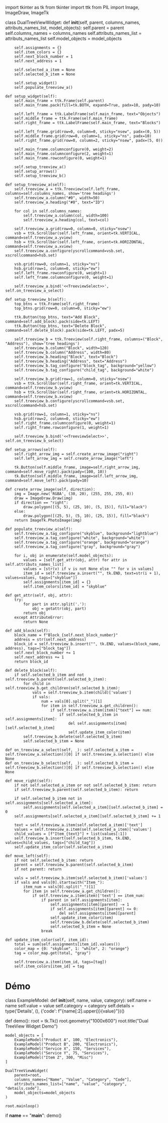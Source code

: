 import tkinter as tk
from tkinter import ttk
from PIL import Image, ImageDraw, ImageTk


class DualTreeViewWidget:
    def __init__(self, parent, columns_names, attributs_names_list, model_objects):
        self.parent = parent
        self.columns_names = columns_names
        self.attributs_names_list = attributs_names_list
        self.model_objects = model_objects

        self.assignments = {}
        self.item_colors = {}
        self.next_block_number = 1
        self.next_address = 1

        self.selected_a_item = None
        self.selected_b_item = None

        self.setup_widget()
        self.populate_treeview_a()

    def setup_widget(self):
        self.main_frame = ttk.Frame(self.parent)
        self.main_frame.pack(fill=tk.BOTH, expand=True, padx=10, pady=10)

        self.left_frame = ttk.LabelFrame(self.main_frame, text="Objects")
        self.middle_frame = ttk.Frame(self.main_frame)
        self.right_frame = ttk.LabelFrame(self.main_frame, text="Blocks")

        self.left_frame.grid(row=0, column=0, sticky="nsew", padx=(0, 5))
        self.middle_frame.grid(row=0, column=1, sticky="ns", padx=10)
        self.right_frame.grid(row=0, column=2, sticky="nsew", padx=(5, 0))

        self.main_frame.columnconfigure(0, weight=2)
        self.main_frame.columnconfigure(2, weight=1)
        self.main_frame.rowconfigure(0, weight=1)

        self.setup_treeview_a()
        self.setup_arrows()
        self.setup_treeview_b()

    def setup_treeview_a(self):
        self.treeview_a = ttk.Treeview(self.left_frame, columns=self.columns_names, show='tree headings')
        self.treeview_a.column("#0", width=50)
        self.treeview_a.heading("#0", text="ID")

        for col in self.columns_names:
            self.treeview_a.column(col, width=100)
            self.treeview_a.heading(col, text=col)

        self.treeview_a.grid(row=0, column=0, sticky="nsew")
        vsb = ttk.Scrollbar(self.left_frame, orient=tk.VERTICAL, command=self.treeview_a.yview)
        hsb = ttk.Scrollbar(self.left_frame, orient=tk.HORIZONTAL, command=self.treeview_a.xview)
        self.treeview_a.configure(yscrollcommand=vsb.set, xscrollcommand=hsb.set)

        vsb.grid(row=0, column=1, sticky="ns")
        hsb.grid(row=1, column=0, sticky="ew")
        self.left_frame.rowconfigure(0, weight=1)
        self.left_frame.columnconfigure(0, weight=1)

        self.treeview_a.bind('<<TreeviewSelect>>', self.on_treeview_a_select)

    def setup_treeview_b(self):
        top_btns = ttk.Frame(self.right_frame)
        top_btns.grid(row=0, column=0, sticky="ew")

        ttk.Button(top_btns, text="Add Block", command=self.add_block).pack(side=tk.LEFT)
        ttk.Button(top_btns, text="Delete Block", command=self.delete_block).pack(side=tk.LEFT, padx=5)

        self.treeview_b = ttk.Treeview(self.right_frame, columns=("Block", "Address"), show='tree headings')
        self.treeview_b.column("Block", width=120)
        self.treeview_b.column("Address", width=80)
        self.treeview_b.heading("Block", text="Block")
        self.treeview_b.heading("Address", text="Address")
        self.treeview_b.tag_configure("block_tag", background="yellow")
        self.treeview_b.tag_configure("child_tag", background="white")

        self.treeview_b.grid(row=1, column=0, sticky="nsew")
        vsb = ttk.Scrollbar(self.right_frame, orient=tk.VERTICAL, command=self.treeview_b.yview)
        hsb = ttk.Scrollbar(self.right_frame, orient=tk.HORIZONTAL, command=self.treeview_b.xview)
        self.treeview_b.configure(yscrollcommand=vsb.set, xscrollcommand=hsb.set)

        vsb.grid(row=1, column=1, sticky="ns")
        hsb.grid(row=2, column=0, sticky="ew")
        self.right_frame.columnconfigure(0, weight=1)
        self.right_frame.rowconfigure(1, weight=1)

        self.treeview_b.bind('<<TreeviewSelect>>', self.on_treeview_b_select)

    def setup_arrows(self):
        self.right_arrow_img = self.create_arrow_image("right")
        self.left_arrow_img = self.create_arrow_image("left")

        tk.Button(self.middle_frame, image=self.right_arrow_img, command=self.move_right).pack(pady=(100, 10))
        tk.Button(self.middle_frame, image=self.left_arrow_img, command=self.move_left).pack(pady=10)

    def create_arrow_image(self, direction):
        img = Image.new('RGBA', (30, 20), (255, 255, 255, 0))
        draw = ImageDraw.Draw(img)
        if direction == "right":
            draw.polygon([(5, 5), (25, 10), (5, 15)], fill="black")
        else:
            draw.polygon([(25, 5), (5, 10), (25, 15)], fill="black")
        return ImageTk.PhotoImage(img)

    def populate_treeview_a(self):
        self.treeview_a.tag_configure("skyblue", background="lightblue")
        self.treeview_a.tag_configure("white", background="white")
        self.treeview_a.tag_configure("orange", background="orange")
        self.treeview_a.tag_configure("gray", background="gray")

        for i, obj in enumerate(self.model_objects):
            values = [self.get_attr(obj, attr) for attr in self.attributs_names_list]
            values = [str(v) if v is not None else "" for v in values]
            item_id = self.treeview_a.insert("", tk.END, text=str(i + 1), values=values, tags=["skyblue"])
            self.assignments[item_id] = {}
            self.item_colors[item_id] = "skyblue"

    def get_attr(self, obj, attr):
        try:
            for part in attr.split('.'):
                obj = getattr(obj, part)
            return obj
        except AttributeError:
            return None

    def add_block(self):
        block_name = f"Block_{self.next_block_number}"
        address = str(self.next_address)
        block_id = self.treeview_b.insert("", tk.END, values=(block_name, address), tags=["block_tag"])
        self.next_block_number += 1
        self.next_address += 1
        return block_id

    def delete_block(self):
        if self.selected_b_item and not self.treeview_b.parent(self.selected_b_item):
            for child in self.treeview_b.get_children(self.selected_b_item):
                vals = self.treeview_b.item(child)['values']
                if vals:
                    num = vals[0].split("_")[1]
                    for item in self.treeview_a.get_children():
                        if self.treeview_a.item(item)["text"] == num:
                            if self.selected_b_item in self.assignments[item]:
                                del self.assignments[item][self.selected_b_item]
                                self.update_item_color(item)
            self.treeview_b.delete(self.selected_b_item)
            self.selected_b_item = None

    def on_treeview_a_select(self, _): self.selected_a_item = self.treeview_a.selection()[0] if self.treeview_a.selection() else None
    def on_treeview_b_select(self, _): self.selected_b_item = self.treeview_b.selection()[0] if self.treeview_b.selection() else None

    def move_right(self):
        if not self.selected_a_item or not self.selected_b_item: return
        if self.treeview_b.parent(self.selected_b_item): return

        if self.selected_b_item not in self.assignments[self.selected_a_item]:
            self.assignments[self.selected_a_item][self.selected_b_item] = 0
        self.assignments[self.selected_a_item][self.selected_b_item] += 1

        text = self.treeview_a.item(self.selected_a_item)['text']
        values = self.treeview_a.item(self.selected_a_item)['values']
        child_values = [f"Item_{text}"] + list(values[:1])
        self.treeview_b.insert(self.selected_b_item, tk.END, values=child_values, tags=["child_tag"])
        self.update_item_color(self.selected_a_item)

    def move_left(self):
        if not self.selected_b_item: return
        parent = self.treeview_b.parent(self.selected_b_item)
        if not parent: return

        vals = self.treeview_b.item(self.selected_b_item)['values']
        if vals and vals[0].startswith("Item_"):
            item_num = vals[0].split("_")[1]
            for item in self.treeview_a.get_children():
                if self.treeview_a.item(item)['text'] == item_num:
                    if parent in self.assignments[item]:
                        self.assignments[item][parent] -= 1
                        if self.assignments[item][parent] <= 0:
                            del self.assignments[item][parent]
                        self.update_item_color(item)
                        self.treeview_b.delete(self.selected_b_item)
                        self.selected_b_item = None
                    break

    def update_item_color(self, item_id):
        total = sum(self.assignments[item_id].values())
        color_map = {0: "skyblue", 1: "white", 2: "orange"}
        tag = color_map.get(total, "gray")

        self.treeview_a.item(item_id, tags=[tag])
        self.item_colors[item_id] = tag


# Démo
class ExampleModel:
    def __init__(self, name, value, category):
        self.name = name
        self.value = value
        self.category = category
        self.details = type('Details', (), {'code': f"{name[:2].upper()}{value}"})()


def demo():
    root = tk.Tk()
    root.geometry("1000x600")
    root.title("Dual TreeView Widget Demo")

    model_objects = [
        ExampleModel("Product A", 100, "Electronics"),
        ExampleModel("Product B", 200, "Electronics"),
        ExampleModel("Service X", 150, "Services"),
        ExampleModel("Service Y", 75, "Services"),
        ExampleModel("Item Z", 300, "Misc")
    ]

    DualTreeViewWidget(
        parent=root,
        columns_names=["Name", "Value", "Category", "Code"],
        attributs_names_list=["name", "value", "category", "details.code"],
        model_objects=model_objects
    )

    root.mainloop()


if __name__ == "__main__":
    demo()
